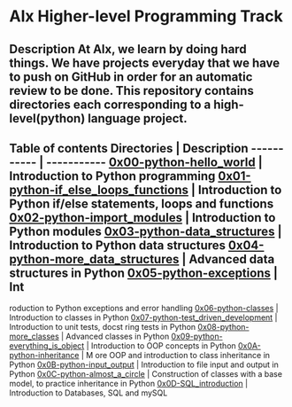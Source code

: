 # Alx Higher-level Programming Track
## Description                                          At Alx, we learn by doing hard things. We have projects everyday that we have to push on GitHub in order for an automatic review to be done.                            This repository contains directories each corresponding to a high-level(python) language project.               


## Table of contents                                    Directories | Description                               ----------- | -----------                               [0x00-python-hello_world](./0x00-python-hello_world) | Introduction to Python programming                       [0x01-python-if_else_loops_functions](./0x01-python-if_else_loops_functions) | Introduction to Python if/else statements, loops and functions                           [0x02-python-import_modules](./0x02-python-import_modules) | Introduction to Python modules                     [0x03-python-data_structures](./0x03-python-data_structures) | Introduction to Python data structures           [0x04-python-more_data_structures](./0x04-python-more_data_structures) | Advanced data structures in Python     [0x05-python-exceptions](./0x05-python-exceptions) | Int
roduction to Python exceptions and error handling       [0x06-python-classes](./0x06-python-classes) | Introduction to classes in Python
[0x07-python-test_driven_development](./0x07-python-test_driven_development) | Introduction to unit tests, docst
ring tests in Python                                    [0x08-python-more_classes](./0x08-python-more_classes) |
 Advanced classes in Python                             [0x09-python-everything_is_object](./0x09-python-everything_is_object) | Introduction to OOP concepts in Python [0x0A-python-inheritance](./0x0A-python-inheritance) | M
ore OOP and introduction to class inheritance in Python [0x0B-python-input_output](./0x0B-python-input_output) | Introduction to file input and output in Python
[0x0C-python-almost_a_circle](./0x0C-python-almost_a_circle) | Construction of classes with a base model, to practice inheritance in Python
[0x0D-SQL_introduction](./0x0D-SQL_introduction) | Introduction to Databases, SQL and mySQL
